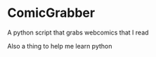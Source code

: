 # ComicGrabber
A python script that grabs webcomics that I read

Also a thing to help me learn python
